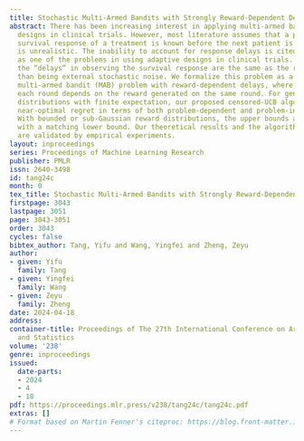 ```yaml
---
title: Stochastic Multi-Armed Bandits with Strongly Reward-Dependent Delays
abstract: There has been increasing interest in applying multi-armed bandits to adaptive
  designs in clinical trials. However, most literature assumes that a previous patient’s
  survival response of a treatment is known before the next patient is treated, which
  is unrealistic. The inability to account for response delays is cited frequently
  as one of the problems in using adaptive designs in clinical trials. More critically,
  the “delays” in observing the survival response are the same as the rewards rather
  than being external stochastic noise. We formalize this problem as a novel stochastic
  multi-armed bandit (MAB) problem with reward-dependent delays, where the delay at
  each round depends on the reward generated on the same round. For general reward/delay
  distributions with finite expectation, our proposed censored-UCB algorithm achieves
  near-optimal regret in terms of both problem-dependent and problem-independent bounds.
  With bounded or sub-Gaussian reward distributions, the upper bounds are optimal
  with a matching lower bound. Our theoretical results and the algorithms’ effectiveness
  are validated by empirical experiments.
layout: inproceedings
series: Proceedings of Machine Learning Research
publisher: PMLR
issn: 2640-3498
id: tang24c
month: 0
tex_title: Stochastic Multi-Armed Bandits with Strongly Reward-Dependent Delays
firstpage: 3043
lastpage: 3051
page: 3043-3051
order: 3043
cycles: false
bibtex_author: Tang, Yifu and Wang, Yingfei and Zheng, Zeyu
author:
- given: Yifu
  family: Tang
- given: Yingfei
  family: Wang
- given: Zeyu
  family: Zheng
date: 2024-04-18
address:
container-title: Proceedings of The 27th International Conference on Artificial Intelligence
  and Statistics
volume: '238'
genre: inproceedings
issued:
  date-parts:
  - 2024
  - 4
  - 18
pdf: https://proceedings.mlr.press/v238/tang24c/tang24c.pdf
extras: []
# Format based on Martin Fenner's citeproc: https://blog.front-matter.io/posts/citeproc-yaml-for-bibliographies/
---
```

